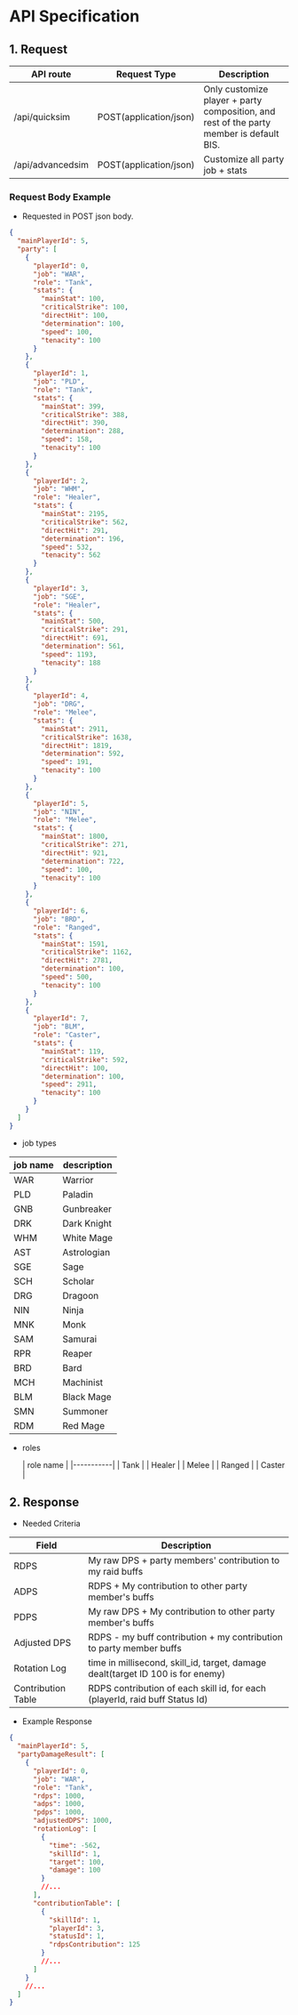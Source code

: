 # API Specification

## 1. Request

| API route        | Request Type           | Description                                                                             |
|------------------|------------------------|-----------------------------------------------------------------------------------------|
| /api/quicksim    | POST(application/json) | Only customize player + party composition, and rest of the party member is default BIS. |
| /api/advancedsim | POST(application/json) | Customize all party job + stats                                                         |

### Request Body Example

* Requested in POST json body.

```json
{
  "mainPlayerId": 5,
  "party": [
    {
      "playerId": 0,
      "job": "WAR",
      "role": "Tank",
      "stats": {
        "mainStat": 100,
        "criticalStrike": 100,
        "directHit": 100,
        "determination": 100,
        "speed": 100,
        "tenacity": 100
      }
    },
    {
      "playerId": 1,
      "job": "PLD",
      "role": "Tank",
      "stats": {
        "mainStat": 399,
        "criticalStrike": 388,
        "directHit": 390,
        "determination": 288,
        "speed": 158,
        "tenacity": 100
      }
    },
    {
      "playerId": 2,
      "job": "WHM",
      "role": "Healer",
      "stats": {
        "mainStat": 2195,
        "criticalStrike": 562,
        "directHit": 291,
        "determination": 196,
        "speed": 532,
        "tenacity": 562
      }
    },
    {
      "playerId": 3,
      "job": "SGE",
      "role": "Healer",
      "stats": {
        "mainStat": 500,
        "criticalStrike": 291,
        "directHit": 691,
        "determination": 561,
        "speed": 1193,
        "tenacity": 188
      }
    },
    {
      "playerId": 4,
      "job": "DRG",
      "role": "Melee",
      "stats": {
        "mainStat": 2911,
        "criticalStrike": 1638,
        "directHit": 1819,
        "determination": 592,
        "speed": 191,
        "tenacity": 100
      }
    },
    {
      "playerId": 5,
      "job": "NIN",
      "role": "Melee",
      "stats": {
        "mainStat": 1800,
        "criticalStrike": 271,
        "directHit": 921,
        "determination": 722,
        "speed": 100,
        "tenacity": 100
      }
    },
    {
      "playerId": 6,
      "job": "BRD",
      "role": "Ranged",
      "stats": {
        "mainStat": 1591,
        "criticalStrike": 1162,
        "directHit": 2781,
        "determination": 100,
        "speed": 500,
        "tenacity": 100
      }
    },
    {
      "playerId": 7,
      "job": "BLM",
      "role": "Caster",
      "stats": {
        "mainStat": 119,
        "criticalStrike": 592,
        "directHit": 100,
        "determination": 100,
        "speed": 2911,
        "tenacity": 100
      }
    }
  ]
}
```

* job types

| job name | description |
|----------|-------------|
| WAR      | Warrior     |
| PLD      | Paladin     |
| GNB      | Gunbreaker  |
| DRK      | Dark Knight |
| WHM      | White Mage  |
| AST      | Astrologian |
| SGE      | Sage        |
| SCH      | Scholar     |
| DRG      | Dragoon     |
| NIN      | Ninja       |
| MNK      | Monk        |
| SAM      | Samurai     |
| RPR      | Reaper      |
| BRD      | Bard        |
| MCH      | Machinist   |
| BLM      | Black Mage  |
| SMN      | Summoner    |
| RDM      | Red Mage    |

* roles

  | role name |
                              |-----------|
  | Tank      |
  | Healer    |
  | Melee     |
  | Ranged    |
  | Caster    |

## 2. Response

* Needed Criteria

| Field              | Description                                                                     |
|--------------------|---------------------------------------------------------------------------------|
| RDPS               | My raw DPS + party members' contribution to my raid buffs                       |
| ADPS               | RDPS + My contribution to other party member's buffs                            |
| PDPS               | My raw DPS + My contribution to other party member's buffs                      |
| Adjusted DPS       | RDPS - my buff contribution + my contribution to party member buffs             |
| Rotation Log       | time in millisecond, skill_id, target, damage dealt(target ID 100 is for enemy) |
| Contribution Table | RDPS contribution of each skill id, for each (playerId, raid buff Status Id)    |

* Example Response

```json
{
  "mainPlayerId": 5,
  "partyDamageResult": [
    {
      "playerId": 0,
      "job": "WAR",
      "role": "Tank",
      "rdps": 1000,
      "adps": 1000,
      "pdps": 1000,
      "adjustedDPS": 1000,
      "rotationLog": [
        {
          "time": -562,
          "skillId": 1,
          "target": 100,
          "damage": 100
        }
        //...
      ],
      "contributionTable": [
        {
          "skillId": 1,
          "playerId": 3,
          "statusId": 1,
          "rdpsContribution": 125
        }
        //...
      ]
    }
    //...
  ]
}
```